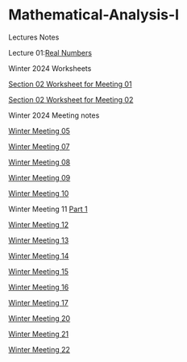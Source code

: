 # Mathematical-Analysis-I

Lectures Notes

Lecture 01:[Real Numbers](Math-Analysis-Lecture-Notes/MATH4200_Notes_Part_01_Real_Numbers.pdf)

Winter 2024 Worksheets

[Section 02 Worksheet for Meeting 01](Winter-2024-Worksheets-Section-02/Section_02_Math_Analysis_Winter_2024_Worksheet_Meeting_01.pdf)

[Section 02 Worksheet for Meeting 02](Winter-2024-Worksheets-Section-02/Section_02_Math_Analysis_Winter_2024_Worksheet_Meeting_02.pdf)



Winter 2024 Meeting notes

[Winter Meeting 05](2024-Meeting-Notes/Math_Analysis_Meeting_05_Notes.pdf)

[Winter Meeting 07](2024-Meeting-Notes/Math_Analysis_Meeting_07_Notes.pdf)

[Winter Meeting 08](2024-Meeting-Notes/Math_Analysis_Meeting_08_Notes.pdf)

[Winter Meeting 09](2024-Meeting-Notes/Math_Analysis_Meeting_09_Notes.pdf)

[Winter Meeting 10](2024-Meeting-Notes/Math_Analysis_Meeting_10_Notes.pdf)

Winter Meeting 11 [Part 1](2024-Meeting-Notes/Math_Analysis_Meeting_11_Notes_part1.pdf)

[Winter Meeting 12](2024-Meeting-Notes/Math_Analysis_Meeting_12_Notes.pdf)

[Winter Meeting 13](2024-Meeting-Notes/Math_Analysis_Meeting_13_Notes.pdf)

[Winter Meeting 14](2024-Meeting-Notes/Math_Analysis_Meeting_14_Notes.pdf)

[Winter Meeting 15](2024-Meeting-Notes/Math_Analysis_Meeting_15_Notes.pdf)

[Winter Meeting 16](2024-Meeting-Notes/Math_Analysis_Meeting_16_Notes.pdf)

[Winter Meeting 17](2024-Meeting-Notes/Math_Analysis_Meeting_17_Notes.pdf)

[Winter Meeting 20](2024-Meeting-Notes/Math_Analysis_Meeting_20_Notes.pdf)

[Winter Meeting 21](2024-Meeting-Notes/Math_Analysis_Meeting_21_Notes.pdf)

[Winter Meeting 22](2024-Meeting-Notes/Math_Analysis_Meeting_22_Notes.pdf)













